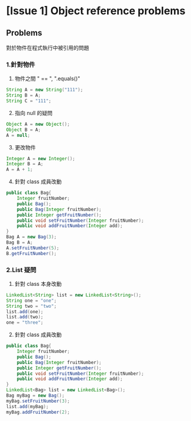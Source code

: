 # [Issue 1] Object reference problems

## Problems
對於物件在程式執行中被引用的問題
### 1.針對物件
1) 物件之間 " == ", ".equals()"
```java
String A = new String("111");
String B = A;
String C = "111"; 
```
2) 指向 null 的疑問
```java
Object A = new Object();
Object B = A;
A = null;
```
3) 更改物件
```java
Integer A = new Integer();
Integer B = A;
A = A + 1;
```
4) 針對 class 成員改動
```java
public class Bag{
    Integer fruitNumber;
    public Bag();
    public Bag(Integer fruitNumber);
    public Integer getFruitNumber();
    public void setFruitNumber(Integer fruitNumber);
    public void addFruitNumber(Integer add);
}
Bag A = new Bag(3);
Bag B = A;
A.setFruitNumber(5);
B.getFruitNumber();
```

### 2.List 疑問
1) 針對 class 本身改動
```java
LinkedList<String> list = new LinkedList<String>();
String one = "one";
String two = "two";
list.add(one);
list.add(two);
one = "three";
```
2) 針對 class 成員改動
```java
public class Bag{
    Integer fruitNumber;
    public Bag();
    public Bag(Integer fruitNumber);
    public Integer getFruitNumber();
    public void setFruitNumber(Integer fruitNumber);
    public void addFruitNumber(Integer add);
}
LinkedList<Bag> list = new LinkedList<Bag>();
Bag myBag = new Bag();
myBag.setFruitNumber(3);
list.add(myBag);
myBag.addFruitNumber(2);
```
